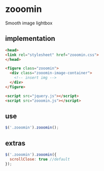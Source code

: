 # zooomin
Smooth image lightbox

## implementation

```html
<head>
<link rel="stylesheet" href="zooomin.css">
</head>

<figure class="zooomin">
  <div class="zooomin-image-container">
    <!-- insert img -->
  </div>
</figure>

<script src="jquery.js"></script>
<script src="zooomin.js"></script>
```

## use

```javascript
$('.zooomin').zooomin();
```

## extras

```javascript
$('.zooomin').zooomin({
  scrollClose: true //default
});
```
